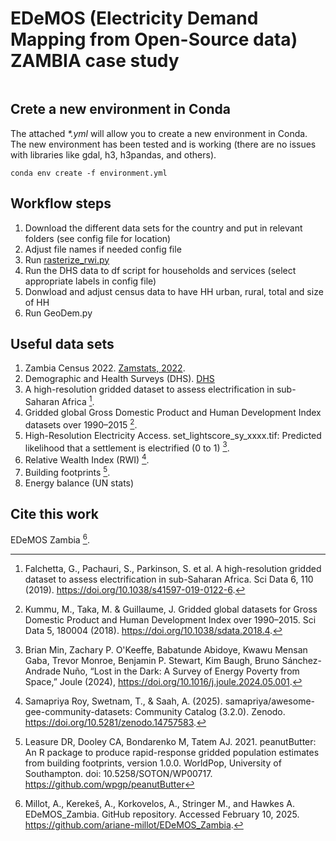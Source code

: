 # EDeMOS (Electricity Demand Mapping from Open-Source data) __ZAMBIA__ case study
<pre>
</pre>
## Crete a new environment in Conda

The attached _*.yml_ will allow you to create a new environment in Conda. The new environment has been tested and is working (there are no issues with libraries like gdal, h3, h3pandas, and others).  
```
conda env create -f environment.yml
```
## Workflow steps
1. Download the different data sets for the country and put in relevant folders (see config file for location)
2. Adjust file names if needed config file
3. Run [rasterize_rwi.py](Buildings/rasterize_rwi.py)
4. Run the DHS data to df script for households and services (select appropriate labels in config file)
5. Donwload and adjust census data to have HH urban, rural, total and size of HH
6. Run GeoDem.py

## Useful data sets

1. Zambia Census 2022. [Zamstats, 2022](https://www.zamstats.gov.zm/census/).
2. Demographic and Health Surveys (DHS). [DHS](https://dhsprogram.com/data/dataset/Kenya_Standard-DHS_2022.cfm)
3. A high-resolution gridded dataset to assess electrification in sub-Saharan Africa [^1].
4. Gridded global Gross Domestic Product and Human Development Index datasets over 1990–2015 [^2]. 
5. High-Resolution Electricity Access. set_lightscore_sy_xxxx.tif: Predicted likelihood that a settlement is electrified (0 to 1) [^3].
6. Relative Wealth Index (RWI) [^4].
7. Building footprints [^5].
8. Energy balance (UN stats)

## Cite this work

EDeMOS Zambia [^6].

[^1]: Falchetta, G., Pachauri, S., Parkinson, S. et al. A high-resolution gridded dataset to assess electrification in sub-Saharan Africa. Sci Data 6, 110 (2019). https://doi.org/10.1038/s41597-019-0122-6.
[^2]: Kummu, M., Taka, M. & Guillaume, J. Gridded global datasets for Gross Domestic Product and Human Development Index over 1990–2015. Sci Data 5, 180004 (2018). https://doi.org/10.1038/sdata.2018.4.
[^3]: Brian Min, Zachary P. O'Keeffe, Babatunde Abidoye, Kwawu Mensan Gaba, Trevor Monroe, Benjamin P. Stewart, Kim Baugh, Bruno Sánchez-Andrade Nuño, “Lost in the Dark: A Survey of Energy Poverty from Space,” Joule (2024), https://doi.org/10.1016/j.joule.2024.05.001.
[^4]: Samapriya Roy, Swetnam, T., & Saah, A. (2025). samapriya/awesome-gee-community-datasets: Community Catalog (3.2.0).
Zenodo. https://doi.org/10.5281/zenodo.14757583.
[^5]: Leasure DR, Dooley CA, Bondarenko M, Tatem AJ. 2021. peanutButter: An R package to produce rapid-response gridded population estimates from building footprints, version 1.0.0. WorldPop, University of Southampton. doi: 10.5258/SOTON/WP00717. https://github.com/wpgp/peanutButter
[^6]: Millot, A., Kerekeš, A., Korkovelos, A., Stringer M., and Hawkes A. EDeMOS_Zambia. GitHub repository. Accessed February 10, 2025. https://github.com/ariane-millot/EDeMOS_Zambia.